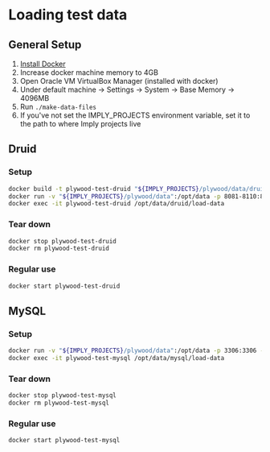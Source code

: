 # Loading test data

## General Setup

1. [Install Docker](https://docs.docker.com/engine/installation/)
1. Increase docker machine memory to 4GB
  1. Open Oracle VM VirtualBox Manager (installed with docker)
  2. Under default machine -> Settings -> System -> Base Memory -> 4096MB
2. Run `./make-data-files`
3. If you've not set the IMPLY_PROJECTS environment variable, set it to the path to where Imply projects live

## Druid

### Setup

```bash
docker build -t plywood-test-druid "${IMPLY_PROJECTS}/plywood/data/druid"
docker run -v "${IMPLY_PROJECTS}/plywood/data":/opt/data -p 8081-8110:8081-8110 -p 8200:8200 -p 9095:9095 -d --name plywood-test-druid plywood-test-druid
docker exec -it plywood-test-druid /opt/data/druid/load-data
```

### Tear down

```bash
docker stop plywood-test-druid
docker rm plywood-test-druid
```

### Regular use

```bash
docker start plywood-test-druid
```

## MySQL

### Setup

```bash
docker run -v "${IMPLY_PROJECTS}/plywood/data":/opt/data -p 3306:3306 -d --name plywood-test-mysql -e MYSQL_ALLOW_EMPTY_PASSWORD='true' -d mysql/mysql-server:5.7
docker exec -it plywood-test-mysql /opt/data/mysql/load-data
```

### Tear down

```bash
docker stop plywood-test-mysql
docker rm plywood-test-mysql
```

### Regular use

```bash
docker start plywood-test-mysql
```
